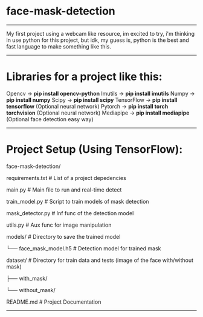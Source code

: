 # face-mask-detection

______________________________________________

My first project using a webcam like resource, im excited to try, i'm thinking in use python for this project, but idk, my guess is, python is the best and fast language to make something like this.

______________________________________________

# Libraries for a project like this: 

Opencv -> **pip install opencv-python**
Imutils -> **pip install imutils**
Numpy -> **pip install numpy**
Scipy -> **pip install scipy**
TensorFlow -> **pip install tensorflow** (Optional neural network)
Pytorch -> **pip install torch torchvision** (Optional neural network)
Mediapipe -> **pip install mediapipe** (Optional face detection easy way)

______________________________________________

# Project Setup **(Using TensorFlow)**:

face-mask-detection/

requirements.txt                # List of a project depedencies


main.py                         # Main file to run and real-time detect


train_model.py                  # Script to train models of mask detection


mask_detector.py                # Inf func of the detection model


utils.py                        # Aux func for image manipulation


models/                         # Directory to save the trained model


└── face_mask_model.h5          # Detection model for trained mask


dataset/                        # Directory for train data and tests (image of the face with/without mask)


├── with_mask/


└── without_mask/


README.md                       # Project Documentation

______________________________________________
